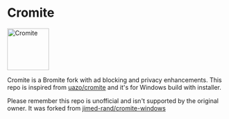 # Cromite

<a href="https://www.cromite.org">
  <img title="Cromite - take back your browser!" src="https://raw.githubusercontent.com/LouieTian0209/cromite-windows/refs/heads/main/app_icon.ico" width="96" alt="Cromite" />
</a>
<br>

Cromite is a Bromite fork with ad blocking and privacy enhancements. This repo is inspired from [uazo/cromite](https://github.com/uazo/cromite) and it's for Windows build with installer.

Please remember this repo is unofficial and isn't supported by the original owner. It was forked from [jimed-rand/cromite-windows](https://github.com/jimed-rand/cromite-windows)
